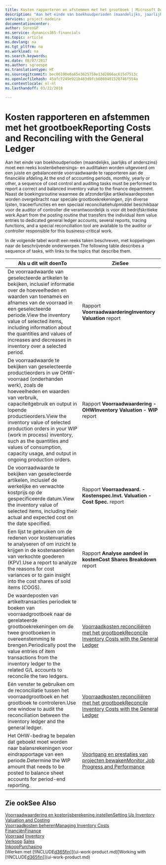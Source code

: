 ```yaml
---
title: Kosten rapporteren en afstemmen met het grootboek | Microsoft Docs
description: "Aan het einde van boekhoudperioden (maandelijks, jaarlijks of anderszins) moet een reeks kostenbeheersings- en audittaken worden uitgevoerd om een juiste en gebalanceerde voorraadwaarde te rapporteren aan de financiële afdeling. Naast de boekingsroutine waarmee de afzonderlijke artikelwaardeposten worden overgebracht naar speciale grootboekrekeningen, zijn diverse lijsten, traceerfuncties en een speciaal reconciliatiehulpmiddel beschikbaar voor de auditor of controller die verantwoordelijk is voor dit bedrijfskritieke werk."
services: project-madeira
documentationcenter: 
author: SorenGP
ms.service: dynamics365-financials
ms.topic: article
ms.devlang: na
ms.tgt_pltfrm: na
ms.workload: na
ms.search.keywords: 
ms.date: 08/07/2017
ms.author: sgroespe
ms.translationtype: HT
ms.sourcegitcommit: bec0619be0a65e3625759e13d2866ac615d7513c
ms.openlocfilehash: 45afc7249e921b483d9fcb6860401528746f554a
ms.contentlocale: nl-nl
ms.lasthandoff: 03/22/2018

---
```

# <a name="reporting-costs-and-reconciling-with-the-general-ledger"></a><span data-ttu-id="e9107-104">Kosten rapporteren en afstemmen met het grootboek</span><span class="sxs-lookup"><span data-stu-id="e9107-104">Reporting Costs and Reconciling with the General Ledger</span></span>
<span data-ttu-id="e9107-105">Aan het einde van boekhoudperioden (maandelijks, jaarlijks of anderszins) moet een reeks kostenbeheersings- en audittaken worden uitgevoerd om een juiste en gebalanceerde voorraadwaarde te rapporteren aan de financiële afdeling.</span><span class="sxs-lookup"><span data-stu-id="e9107-105">At the end of accounting periods, monthly, yearly or other, a sequence of cost control and auditing tasks must be performed to report a correct and balanced inventory value to the finance department.</span></span> <span data-ttu-id="e9107-106">Naast de boekingsroutine waarmee de afzonderlijke artikelwaardeposten worden overgebracht naar speciale grootboekrekeningen, zijn diverse lijsten, traceerfuncties en een speciaal reconciliatiehulpmiddel beschikbaar voor de auditor of controller die verantwoordelijk is voor dit bedrijfskritieke werk.</span><span class="sxs-lookup"><span data-stu-id="e9107-106">Apart from the posting routine that transfers the individual item value entries to dedicated general ledger accounts, several reports, tracing functions, and a special reconciliation tool are available to the auditor or controller responsible for this business-critical work.</span></span>  

 <span data-ttu-id="e9107-107">In de volgende tabel wordt een reeks taken beschreven, met koppelingen naar de beschrijvende onderwerpen.</span><span class="sxs-lookup"><span data-stu-id="e9107-107">The following table describes a sequence of tasks, with links to the topics that describe them.</span></span>   

|<span data-ttu-id="e9107-108">**Als u dit wilt doen**</span><span class="sxs-lookup"><span data-stu-id="e9107-108">**To**</span></span>|<span data-ttu-id="e9107-109">**Zie**</span><span class="sxs-lookup"><span data-stu-id="e9107-109">**See**</span></span>|  
|------------|-------------|  
|<span data-ttu-id="e9107-110">De voorraadwaarde van geselecteerde artikelen te bekijken, inclusief informatie over de hoeveelheden en waarden van toenames en afnames van de voorraad in een geselecteerde periode.</span><span class="sxs-lookup"><span data-stu-id="e9107-110">View the inventory value of selected items, including information about the quantities and values of increases and decreases in inventory over a selected period.</span></span>|<span data-ttu-id="e9107-111">Rapport **Voorraadwaardering**</span><span class="sxs-lookup"><span data-stu-id="e9107-111">**Inventory Valuation** report</span></span>|  
|<span data-ttu-id="e9107-112">De voorraadwaarde te bekijken van geselecteerde productieorders in uw OHW-voorraad (onderhanden werk), zoals de hoeveelheden en waarden van verbruik, capaciteitgebruik en output in lopende productieorders.</span><span class="sxs-lookup"><span data-stu-id="e9107-112">View the inventory value of selected production orders in your WIP (work in process) inventory, such as the quantities and values of consumption, capacity usage, and output in ongoing production orders.</span></span>|<span data-ttu-id="e9107-113">Rapport **Voorraadwaardering - OHW**</span><span class="sxs-lookup"><span data-stu-id="e9107-113">**Inventory Valuation - WIP** report</span></span>|  
|<span data-ttu-id="e9107-114">De voorraadwaarde te bekijken van geselecteerde artikelen, inclusief de werkelijke en verwachte kostprijs op de gespecificeerde datum.</span><span class="sxs-lookup"><span data-stu-id="e9107-114">View the inventory value of selected items, including their actual and expected cost on the date specified.</span></span>|<span data-ttu-id="e9107-115">Rapport **Voorraadwaard. - Kostenspec.**</span><span class="sxs-lookup"><span data-stu-id="e9107-115">**Invt. Valuation - Cost Spec.** report</span></span>|  
|<span data-ttu-id="e9107-116">Een lijst te gebruiken om de redenen voor kostenvariaties te analyseren of om inzicht te krijgen in de kostenaandelen van verkochte goederen (KPV).</span><span class="sxs-lookup"><span data-stu-id="e9107-116">Use a report to analyze the reasons for cost variances or to gain insight into the cost shares of sold items (COGS).</span></span>|<span data-ttu-id="e9107-117">Rapport **Analyse aandeel in kosten**</span><span class="sxs-lookup"><span data-stu-id="e9107-117">**Cost Shares Breakdown** report</span></span>|  
|<span data-ttu-id="e9107-118">De waardeposten van artikeltransacties periodiek te boeken van voorraadgrootboek naar de gerelateerde grootboekrekeningen om de twee grootboeken in overeenstemming te brengen.</span><span class="sxs-lookup"><span data-stu-id="e9107-118">Periodically post the value entries of item transactions from the inventory ledger to the related G/L accounts to reconcile the two ledgers.</span></span>|[<span data-ttu-id="e9107-119">Voorraadkosten reconciliëren met het grootboek</span><span class="sxs-lookup"><span data-stu-id="e9107-119">Reconcile Inventory Costs with the General Ledger</span></span>](finance-how-to-post-inventory-costs-to-the-general-ledger.md)|  
|<span data-ttu-id="e9107-120">Eén venster te gebruiken om de reconciliatie tussen het voorraadgrootboek en het grootboek te controleren.</span><span class="sxs-lookup"><span data-stu-id="e9107-120">Use one window to audit the reconciliation between the inventory ledger and the general ledger.</span></span>|[<span data-ttu-id="e9107-121">Voorraadkosten reconciliëren met het grootboek</span><span class="sxs-lookup"><span data-stu-id="e9107-121">Reconcile Inventory Costs with the General Ledger</span></span>](finance-how-to-post-inventory-costs-to-the-general-ledger.md)|  
|<span data-ttu-id="e9107-122">Het OHW-bedrag te bepalen dat geboekt moet worden naar balansrekeningen voor eindrapportage van een periode.</span><span class="sxs-lookup"><span data-stu-id="e9107-122">Determine the WIP amount that needs to be posted to balance sheet accounts for period-end reporting.</span></span>|[<span data-ttu-id="e9107-123">Voortgang en prestaties van projecten bewaken</span><span class="sxs-lookup"><span data-stu-id="e9107-123">Monitor Job Progress and Performance</span></span>](projects-how-monitor-progress-performance.md)|

## <a name="see-also"></a><span data-ttu-id="e9107-124">Zie ook</span><span class="sxs-lookup"><span data-stu-id="e9107-124">See Also</span></span>  
[<span data-ttu-id="e9107-125">Voorraadwaardering en kostprijsberekening instellen</span><span class="sxs-lookup"><span data-stu-id="e9107-125">Setting Up Inventory Valuation and Costing</span></span>](finance-set-up-inventory-valuation-and-costing.md)  
[<span data-ttu-id="e9107-126">Voorraadkosten beheren</span><span class="sxs-lookup"><span data-stu-id="e9107-126">Managing Inventory Costs</span></span>](finance-manage-inventory-costs.md)  
[<span data-ttu-id="e9107-127">Financiën</span><span class="sxs-lookup"><span data-stu-id="e9107-127">Finance</span></span>](finance.md)  
<span data-ttu-id="e9107-128">[Voorraad](inventory-manage-inventory.md) </span><span class="sxs-lookup"><span data-stu-id="e9107-128">[Inventory](inventory-manage-inventory.md) </span></span>  
<span data-ttu-id="e9107-129">[Verkoop](sales-manage-sales.md) </span><span class="sxs-lookup"><span data-stu-id="e9107-129">[Sales](sales-manage-sales.md) </span></span>  
[<span data-ttu-id="e9107-130">Inkoop</span><span class="sxs-lookup"><span data-stu-id="e9107-130">Purchasing</span></span>](purchasing-manage-purchasing.md)  
<span data-ttu-id="e9107-131">[Werken met [!INCLUDE[d365fin](includes/d365fin_md.md)]](ui-work-product.md)</span><span class="sxs-lookup"><span data-stu-id="e9107-131">[Working with [!INCLUDE[d365fin](includes/d365fin_md.md)]](ui-work-product.md)</span></span>

